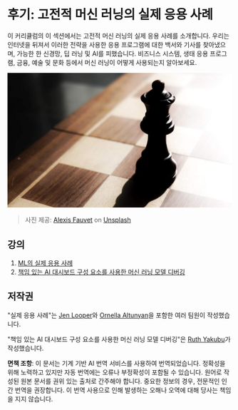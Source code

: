 # 후기: 고전적 머신 러닝의 실제 응용 사례

이 커리큘럼의 이 섹션에서는 고전적 머신 러닝의 실제 응용 사례를 소개합니다. 우리는 인터넷을 뒤져서 이러한 전략을 사용한 응용 프로그램에 대한 백서와 기사를 찾아냈으며, 가능한 한 신경망, 딥 러닝 및 AI를 피했습니다. 비즈니스 시스템, 생태 응용 프로그램, 금융, 예술 및 문화 등에서 머신 러닝이 어떻게 사용되는지 알아보세요.

![chess](../../../translated_images/chess.e704a268781bdad85d1876b6c2295742fa0d856e7dcf3659147052df9d3db205.ko.jpg)

> 사진 제공: <a href="https://unsplash.com/@childeye?utm_source=unsplash&utm_medium=referral&utm_content=creditCopyText">Alexis Fauvet</a> on <a href="https://unsplash.com/s/photos/artificial-intelligence?utm_source=unsplash&utm_medium=referral&utm_content=creditCopyText">Unsplash</a>

## 강의

1. [ML의 실제 응용 사례](1-Applications/README.md)
2. [책임 있는 AI 대시보드 구성 요소를 사용한 머신 러닝 모델 디버깅](2-Debugging-ML-Models/README.md)

## 저작권

"실제 응용 사례"는 [Jen Looper](https://twitter.com/jenlooper)와 [Ornella Altunyan](https://twitter.com/ornelladotcom)을 포함한 여러 팀원이 작성했습니다.

"책임 있는 AI 대시보드 구성 요소를 사용한 머신 러닝 모델 디버깅"은 [Ruth Yakubu](https://twitter.com/ruthieyakubu)가 작성했습니다.

**면책 조항**:
이 문서는 기계 기반 AI 번역 서비스를 사용하여 번역되었습니다. 정확성을 위해 노력하고 있지만 자동 번역에는 오류나 부정확성이 포함될 수 있습니다. 원어로 작성된 원본 문서를 권위 있는 출처로 간주해야 합니다. 중요한 정보의 경우, 전문적인 인간 번역을 권장합니다. 이 번역 사용으로 인해 발생하는 오해나 오역에 대해 당사는 책임을 지지 않습니다.